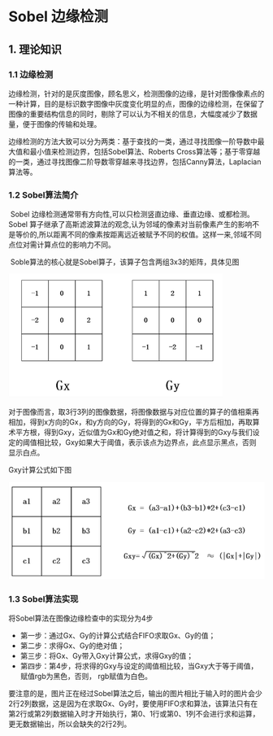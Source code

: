 # Sobel 边缘检测

## 1. 理论知识

### 1.1 边缘检测

​	边缘检测，针对的是灰度图像，顾名思义，检测图像的边缘，是针对图像像素点的一种计算，目的是标识数字图像中灰度变化明显的点，图像的边缘检测，在保留了图像的重要结构信息的同时，剔除了可以认为不相关的信息，大幅度减少了数据量，便于图像的传输和处理。

​	边缘检测的方法大致可以分为两类：基于查找的一类，通过寻找图像一阶导数中最大值和最小值来检测边界，包括Sobel算法、Roberts Cross算法等；基于零穿越的一类，通过寻找图像二阶导数零穿越来寻找边界，包括Canny算法，Laplacian算法等。

### 1.2 Sobel算法简介

​	Sobel 边缘检测通常带有方向性,可以只检测竖直边缘、垂直边缘、或都检测。Sobel 算子继承了高斯滤波算法的观念,认为邻域的像素对当前像素产生的影响不是等价的,所以距离不同的像素按距离远近被赋予不同的权值。这样一来,邻域不同点位对需计算点位的影响力不同。

​	Soble算法的核心就是Sobel算子，该算子包含两组3x3的矩阵，具体见图

![Sobel-1](asset/Sobel-1.png)

​	对于图像而言，取3行3列的图像数据，将图像数据与对应位置的算子的值相乘再相加，得到x方向的Gx，和y方向的Gy，将得到的Gx和Gy，平方后相加，再取算术平方根，得到Gxy，近似值为Gx和Gy绝对值之和，将计算得到的Gxy与我们设定的阈值相比较，Gxy如果大于阈值，表示该点为边界点，此点显示黑点，否则 显示白点。

Gxy计算公式如下图

![Sobel-2](asset/Sobel-2.png)

### 1.3 Sobel算法实现

将Sobel算法在图像边缘检查中的实现分为4步

- 第一步：通过Gx、Gy的计算公式结合FIFO求取Gx、Gy的值；
- 第二步：求得Gx、Gy的绝对值；
- 第三步：将Gx、Gy带入Gxy计算公式，求得Gxy的值；
- 第四步：第4步，将求得的Gxy与设定的阈值相比较，当Gxy大于等于阈值，赋值rgb为黑色，否则， rgb赋值为白色。

​	要注意的是，图片正在经过Sobel算法之后，输出的图片相比于输入时的图片会少2行2列数据，这是因为在求取Gx、Gy时，要使用FIFO求和算法，该算法只有在第2行或第2列数据输入时才开始执行，第0、1行或第0、1列不会进行求和运算，更无数据输出，所以会缺失的2行2列。